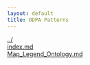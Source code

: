```yaml
---
layout: default
title: ODPA Patterns
---
```

  
[../](../)  
[index.md](./index.md)  
[Map_Legend_Ontology.md](./Map_Legend_Ontology.md)  
